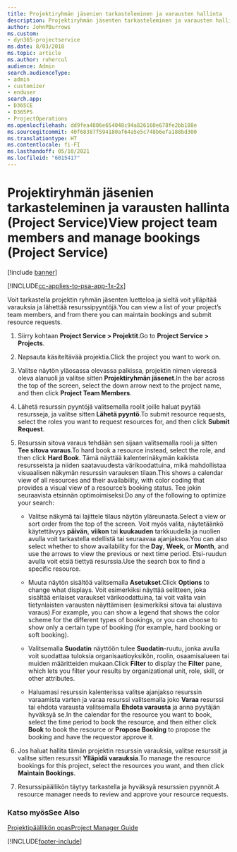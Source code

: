 ```yaml
---
title: Projektiryhmän jäsenien tarkasteleminen ja varausten hallinta
description: Projektiryhmän jäsenten tarkasteleminen ja varausten hallinta Project Servicessä
author: JohnPBurrows
ms.custom:
- dyn365-projectservice
ms.date: 8/03/2018
ms.topic: article
ms.author: ruhercul
audience: Admin
search.audienceType:
- admin
- customizer
- enduser
search.app:
- D365CE
- D365PS
- ProjectOperations
ms.openlocfilehash: dd9fea4806e654048c94a826160e678fe2bb188e
ms.sourcegitcommit: 40f68387f594180af64a5e5c748b6efa188bd300
ms.translationtype: HT
ms.contentlocale: fi-FI
ms.lasthandoff: 05/10/2021
ms.locfileid: "6015417"
---
```

# <a name="view-project-team-members-and-manage-bookings-project-service"></a><span data-ttu-id="93919-103">Projektiryhmän jäsenien tarkasteleminen ja varausten hallinta (Project Service)</span><span class="sxs-lookup"><span data-stu-id="93919-103">View project team members and manage bookings (Project Service)</span></span>

[!include [banner](../includes/psa-now-project-operations.md)]

[!INCLUDE[cc-applies-to-psa-app-1x-2x](../includes/cc-applies-to-psa-app-1x-2x.md)]

<span data-ttu-id="93919-104">Voit tarkastella projektin ryhmän jäsenten luetteloa ja sieltä voit ylläpitää varauksia ja lähettää resurssipyyntöjä.</span><span class="sxs-lookup"><span data-stu-id="93919-104">You can view a list of your project’s team members, and from there you can maintain bookings and submit resource requests.</span></span>  
  
1.  <span data-ttu-id="93919-105">Siirry kohtaan **Project Service > Projektit**.</span><span class="sxs-lookup"><span data-stu-id="93919-105">Go to **Project Service > Projects**.</span></span>  
  
2.  <span data-ttu-id="93919-106">Napsauta käsiteltävää projektia.</span><span class="sxs-lookup"><span data-stu-id="93919-106">Click the project you want to work on.</span></span>  
  
3.  <span data-ttu-id="93919-107">Valitse näytön yläosassa olevassa palkissa, projektin nimen vieressä oleva alanuoli ja valitse sitten **Projektiryhmän jäsenet**.</span><span class="sxs-lookup"><span data-stu-id="93919-107">In the bar across the top of the screen, select the down arrow next to the project name, and then click **Project Team Members**.</span></span>  
  
4.  <span data-ttu-id="93919-108">Lähetä resurssin pyyntöjä valitsemalla roolit joille haluat pyytää resursseja, ja valitse sitten **Lähetä pyyntö**.</span><span class="sxs-lookup"><span data-stu-id="93919-108">To submit resource requests, select the roles you want to request resources for, and then click **Submit Request**.</span></span>  
  
5.  <span data-ttu-id="93919-109">Resurssin sitova varaus tehdään sen sijaan valitsemalla rooli ja sitten **Tee sitova varaus**.</span><span class="sxs-lookup"><span data-stu-id="93919-109">To hard book a resource instead, select the role, and then click **Hard Book**.</span></span> <span data-ttu-id="93919-110">Tämä näyttää kalenterinäkymän kaikista resursseista ja niiden saatavuudesta värikoodattuina, mikä mahdollistaa visuaalisen näkymän resurssin varauksen tilaan.</span><span class="sxs-lookup"><span data-stu-id="93919-110">This shows a calendar view of all resources and their availability, with color coding that provides a visual view of a resource’s booking status.</span></span> <span data-ttu-id="93919-111">Tee jokin seuraavista etsinnän optimoimiseksi:</span><span class="sxs-lookup"><span data-stu-id="93919-111">Do any of the following to optimize your search:</span></span>  
  
    -   <span data-ttu-id="93919-112">Valitse näkymä tai lajittele tilaus näytön yläreunasta.</span><span class="sxs-lookup"><span data-stu-id="93919-112">Select a view or sort order from the top of the screen.</span></span> <span data-ttu-id="93919-113">Voit myös valita, näytetäänkö käytettävyys **päivän**, **viikon** tai **kuukauden** tarkkuudella ja nuolien avulla voit tarkastella edellistä tai seuraavaa ajanjaksoa.</span><span class="sxs-lookup"><span data-stu-id="93919-113">You can also select whether to show availability for the **Day**, **Week**, or **Month**, and use the arrows to view the previous or next time period.</span></span> <span data-ttu-id="93919-114">Etsi-ruudun avulla voit etsiä tiettyä resurssia.</span><span class="sxs-lookup"><span data-stu-id="93919-114">Use the search box to find a specific resource.</span></span>  
  
    -   <span data-ttu-id="93919-115">Muuta näytön sisältöä valitsemalla **Asetukset**.</span><span class="sxs-lookup"><span data-stu-id="93919-115">Click **Options** to change what displays.</span></span> <span data-ttu-id="93919-116">Voit esimerkiksi näyttää selitteen, joka sisältää erilaiset varaukset värikoodattuina, tai voit valita vain tietynlaisten varausten näyttämisen (esimerkiksi sitova tai alustava varaus).</span><span class="sxs-lookup"><span data-stu-id="93919-116">For example, you can show a legend that shows the color scheme for the different types of bookings, or you can choose to show only a certain type of booking (for example, hard booking or soft booking).</span></span>  
  
    -   <span data-ttu-id="93919-117">Valitsemalla **Suodatin** näyttöön tulee **Suodatin**-ruutu, jonka avulla voit suodattaa tuloksia organisaatioyksikön, roolin, osaamisalueen tai muiden määritteiden mukaan.</span><span class="sxs-lookup"><span data-stu-id="93919-117">Click **Filter** to display the **Filter** pane, which lets you filter your results by organizational unit, role, skill, or other attributes.</span></span>  
  
    -   <span data-ttu-id="93919-118">Haluamasi resurssin kalenterissa valitse ajanjakso resurssin varaamista varten ja varaa resurssi valitsemalla joko **Varaa** resurssi tai ehdota varausta valitsemalla **Ehdota varausta** ja anna pyytäjän hyväksyä se.</span><span class="sxs-lookup"><span data-stu-id="93919-118">In the calendar for the resource you want to book, select the time period to book the resource, and then either click **Book** to book the resource or **Propose Booking** to propose the booking and have the requestor approve it.</span></span>  
  
6.  <span data-ttu-id="93919-119">Jos haluat hallita tämän projektin resurssin varauksia, valitse resurssit ja valitse sitten resurssit **Ylläpidä varauksia**.</span><span class="sxs-lookup"><span data-stu-id="93919-119">To manage the resource bookings for this project, select the resources you want, and then click **Maintain Bookings**.</span></span>  
  
7.  <span data-ttu-id="93919-120">Resurssipäällikön täytyy tarkastella ja hyväksyä resurssien pyynnöt.</span><span class="sxs-lookup"><span data-stu-id="93919-120">A resource manager needs to review and approve your resource requests.</span></span>  
  
### <a name="see-also"></a><span data-ttu-id="93919-121">Katso myös</span><span class="sxs-lookup"><span data-stu-id="93919-121">See Also</span></span>  
 [<span data-ttu-id="93919-122">Projektipäällikön opas</span><span class="sxs-lookup"><span data-stu-id="93919-122">Project Manager Guide</span></span>](../psa/project-manager-guide.md)


[!INCLUDE[footer-include](../includes/footer-banner.md)]
